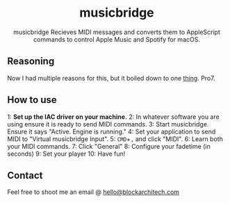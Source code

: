 

<h1 align="center">musicbridge</h1>

<p align="center">musicbridge Recieves MIDI messages and converts them to AppleScript commands to control Apple Music and Spotify for macOS.</p>


## Reasoning

Now I had multiple reasons for this, but it boiled down to one [thing](https://renewedvision.com/propresenter/). Pro7.

## How to use

1: **Set up the IAC driver on your machine.**
2: In whatever software you are using ensure it is ready to send MIDI commands.
3: Start musicbridge. Ensure it says "Active. Engine is running."
4: Set your application to send MIDI to "Virtual musicbridge Input".
5: `CMD`+`,` and click "MIDI".
6: Learn both your MIDI commands.
7: Click "General"
8: Configure your fadetime (in seconds)
9: Set your player
10: Have fun!

## Contact

Feel free to shoot me an email @ [hello@blockarchitech.com](mailto:hello@blockarchitech.com)
